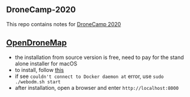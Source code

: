 ## DroneCamp-2020

This repo contains notes for [DroneCamp 2020](http://igis.ucanr.edu/dronecamp/)

## [OpenDroneMap](https://www.opendronemap.org/docs/)

- the installation from source version is free, need to pay for the stand alone installer for macOS  
- to install, follow [this](https://docs.opendronemap.org/installation.html#linux)
- if see `couldn't connect to Docker daemon at` error, use `sudo ./webodm.sh start`
- after installation, open a browser and enter `http://localhost:8000`
